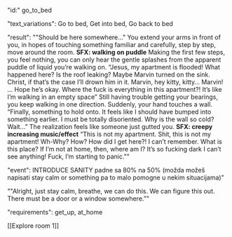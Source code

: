 "id:" go_to_bed

"text_variations":
Go to bed, Get into bed, Go back to bed

"result":
""Should be here somewhere..." You extend your arms in front of you, in hopes of touching something familiar and carefully, step by step, move around the room. **SFX: walking on puddle** Making the first few steps, you feel nothing, you can only hear the gentle splashes from the apparent puddle of liquid you’re walking on. “Jesus, my apartment is flooded! What happened here? Is the roof leaking? Maybe Marvin turned on the sink. Christ, if that’s the case I’ll drown him in it. Marvin, hey kitty, kitty… Marvin! … Hope he’s okay. Where the fuck is everything in this apartment?! It’s like I’m walking in an empty space” Still having trouble getting your bearings, you keep walking in one direction. Suddenly, your hand touches a wall. “Finally, something to hold onto. It feels like I should have bumped into something earlier. I must be totally disoriented. Why is the wall so cold? Wait…” The realization feels like someone just gutted you. **SFX: creepy increasing music/effect** “This is not my apartment. Shit, this is not my apartment! Wh-Why? How? How did I get here?! <grunts> I can’t remember. What is this place? If I’m not at home, then, where am I? It’s so fucking dark I can’t see anything! Fuck, I’m starting to panic.""

"event":
INTRODUCE SANITY padne sa 80% na 50% (možda možeš napisati stay calm or something pa to malo pomogne u nekim situacijama)"

""Alright, just stay calm, breathe, we can do this. We can figure this out. There must be a door or a window somewhere.”"

"requirements": get_up, at_home

[[Explore room 1]]
